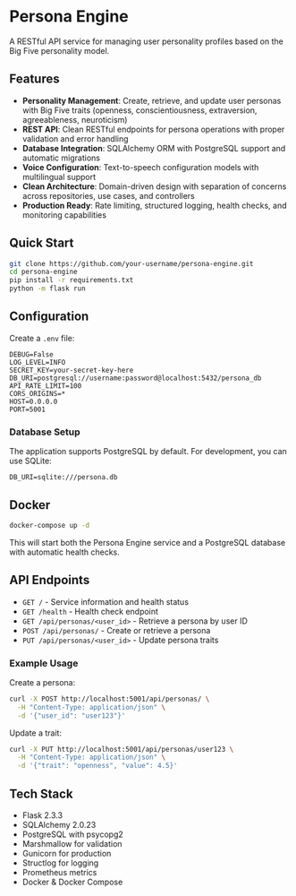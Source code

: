 # Persona Engine

A RESTful API service for managing user personality profiles based on the Big Five personality model.

## Features

- **Personality Management**: Create, retrieve, and update user personas with Big Five traits (openness, conscientiousness, extraversion, agreeableness, neuroticism)
- **REST API**: Clean RESTful endpoints for persona operations with proper validation and error handling
- **Database Integration**: SQLAlchemy ORM with PostgreSQL support and automatic migrations
- **Voice Configuration**: Text-to-speech configuration models with multilingual support
- **Clean Architecture**: Domain-driven design with separation of concerns across repositories, use cases, and controllers
- **Production Ready**: Rate limiting, structured logging, health checks, and monitoring capabilities

## Quick Start

```bash
git clone https://github.com/your-username/persona-engine.git
cd persona-engine
pip install -r requirements.txt
python -m flask run
```

## Configuration

Create a `.env` file:

```env
DEBUG=False
LOG_LEVEL=INFO
SECRET_KEY=your-secret-key-here
DB_URI=postgresql://username:password@localhost:5432/persona_db
API_RATE_LIMIT=100
CORS_ORIGINS=*
HOST=0.0.0.0
PORT=5001
```

### Database Setup

The application supports PostgreSQL by default. For development, you can use SQLite:

```env
DB_URI=sqlite:///persona.db
```

## Docker

```bash
docker-compose up -d
```

This will start both the Persona Engine service and a PostgreSQL database with automatic health checks.

## API Endpoints

- `GET /` - Service information and health status
- `GET /health` - Health check endpoint
- `GET /api/personas/<user_id>` - Retrieve a persona by user ID
- `POST /api/personas/` - Create or retrieve a persona
- `PUT /api/personas/<user_id>` - Update persona traits

### Example Usage

Create a persona:
```bash
curl -X POST http://localhost:5001/api/personas/ \
  -H "Content-Type: application/json" \
  -d '{"user_id": "user123"}'
```

Update a trait:
```bash
curl -X PUT http://localhost:5001/api/personas/user123 \
  -H "Content-Type: application/json" \
  -d '{"trait": "openness", "value": 4.5}'
```

## Tech Stack

- Flask 2.3.3
- SQLAlchemy 2.0.23
- PostgreSQL with psycopg2
- Marshmallow for validation
- Gunicorn for production
- Structlog for logging
- Prometheus metrics
- Docker & Docker Compose 